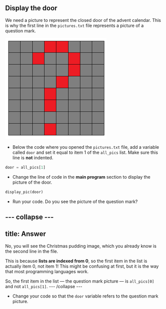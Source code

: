 ## Display the door

We need a picture to represent the closed door of the advent calendar. This is why the first line in the `pictures.txt` file represents a picture of a question mark.

![Question mark](images/question-mark.png)

+ Below the code where you opened the `pictures.txt` file, add a variable called `door` and set it equal to item 1 of the `all_pics` list. Make sure this line is **not** indented.

```python
door = all_pics[1]
```

+ Change the line of code in the **main program** section to display the picture of the door.

```python
display_pic(door)
```

+ Run your code. Do you see the picture of the question mark?

--- collapse ---
---
title: Answer
---
No, you will see the Christmas pudding image, which you already know is the second line in the file.

This is because **lists are indexed from 0**, so the first item in the list is actually item 0, not item 1! This might be confusing at first, but it is the way that most programming languages work.

So, the first item in the list — the question mark picture — is `all_pics[0]` and not `all_pics[1]`.
--- /collapse ---

+ Change your code so that the `door` variable refers to the question mark picture.
